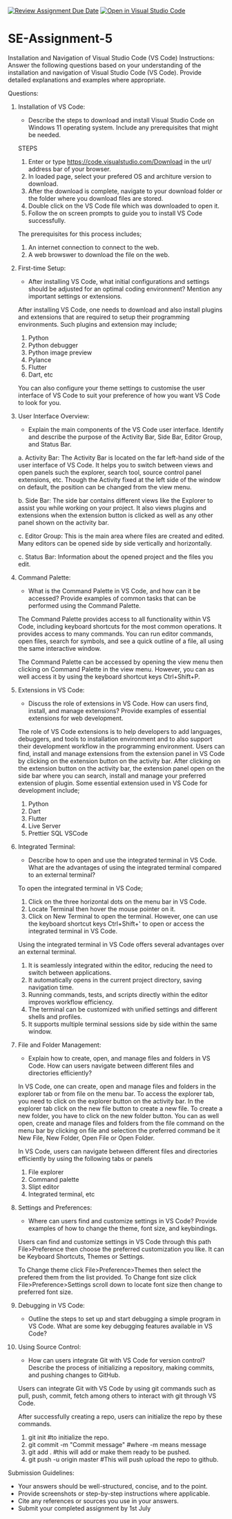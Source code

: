 [![Review Assignment Due Date](https://classroom.github.com/assets/deadline-readme-button-22041afd0340ce965d47ae6ef1cefeee28c7c493a6346c4f15d667ab976d596c.svg)](https://classroom.github.com/a/XoLGRbHq)
[![Open in Visual Studio Code](https://classroom.github.com/assets/open-in-vscode-2e0aaae1b6195c2367325f4f02e2d04e9abb55f0b24a779b69b11b9e10269abc.svg)](https://classroom.github.com/online_ide?assignment_repo_id=15281840&assignment_repo_type=AssignmentRepo)
# SE-Assignment-5
Installation and Navigation of Visual Studio Code (VS Code)
 Instructions:
Answer the following questions based on your understanding of the installation and navigation of Visual Studio Code (VS Code). Provide detailed explanations and examples where appropriate.

 Questions:

1. Installation of VS Code:
   - Describe the steps to download and install Visual Studio Code on Windows 11 operating system. Include any prerequisites that might be needed.

   STEPS
   1. Enter or type https://code.visualstudio.com/Download in the url/  address bar of your browser.
   2. In loaded page, select your prefered OS and architure version to download.
   3. After the download is complete, navigate to your download folder or the folder where you download files are stored.
   4. Double click on the VS Code file which was downloaded to open it.
   5. Follow the on screen prompts to guide you to install VS Code successfully.

   The prerequisites for this process includes;
   1. An internet connection to connect to the web.
   2. A web browswer to download the file on the web.

2. First-time Setup:
   - After installing VS Code, what initial configurations and settings should be adjusted for an optimal coding environment? Mention any important settings or extensions.

   After installing VS Code, one needs to download and also install plugins and extensions that are required to setup their programming environments.
   Such plugins and extension may include;
   1. Python
   2. Python debugger
   3. Python image preview
   4. Pylance
   5. Flutter
   6. Dart, etc

   You can also configure your theme settings to customise the user interface of VS Code to suit your preference of how you want VS Code to look for you.

3. User Interface Overview:
   - Explain the main components of the VS Code user interface. Identify and describe the purpose of the Activity Bar, Side Bar, Editor Group, and Status Bar.

    a. Activity Bar:
         The Activity Bar is located on the far left-hand side of the user interface of VS Code. 
         It helps you to switch between views and open panels such the explorer, search tool, source control panel extensions, etc. Though the Activity fixed at the left side of the window on default, the position can be changed from the view menu.

      b. Side Bar:
         The side bar contains different views like the Explorer to assist you while working on your project. It also views plugins and extensions when the extension button is clicked as well as any other panel shown on the activity bar.

      c. Editor Group:
         This is the main area where files are created and edited. Many editors can be opened side by side vertically and horizontally.
         
      c. Status Bar:
         Information about the opened project and the files you edit.
  
4. Command Palette:
   - What is the Command Palette in VS Code, and how can it be accessed? Provide examples of common tasks that can be performed using the Command Palette.

   The Command Palette provides access to all functionality within VS Code, including keyboard shortcuts for the most common operations. It provides access to many commands. You can run editor commands, open files, search for symbols, and see a quick outline of a file, all using the same interactive window.

   The Command Palette can be accessed by opening the view menu then clicking on Command Palette in the view menu. However, you can as well access it by using the keyboard shortcut keys Ctrl+Shift+P.

5. Extensions in VS Code:
   - Discuss the role of extensions in VS Code. How can users find, install, and manage extensions? Provide examples of essential extensions for web development.

   The role of VS Code extensions is to help developers to add languages, debuggers, and tools to installation environment and to also support their development workflow in the programming environment.
   Users can find, install and manage extensions from the extension panel in VS Code by clicking on the extension button on the activity bar.
   After clicking on the extension button on the activity bar, the extension panel open on the side bar where you can search, install and manage your preferred extension of plugin.
   Some essential extension used in VS Code for development include;
   1. Python
   2. Dart
   3. Flutter
   4. Live Server
   5. Prettier SQL VSCode 

6. Integrated Terminal:
   - Describe how to open and use the integrated terminal in VS Code. What are the advantages of using the integrated terminal compared to an external terminal?

   To open the integrated terminal in VS Code;
   1. Click on the three horizontal dots on the menu bar in VS Code.
   2. Locate Terminal then hover the mouse pointer on it.
   3. Click on New Terminal to open the terminal.
   However, one can use the keyboard shortcut keys Ctrl+Shift+' to open or access the integrated terminal in VS Code.
   
   Using the integrated terminal in VS Code offers several advantages over an external terminal. 
   1. It is seamlessly integrated within the editor, reducing the need to switch between applications.
   2. It automatically opens in the current project directory, saving navigation time. 
   3. Running commands, tests, and scripts directly within the editor improves workflow efficiency. 
   4. The terminal can be customized with unified settings and different shells and profiles. 
   5. It supports multiple terminal sessions side by side within the same window.

7. File and Folder Management:
   - Explain how to create, open, and manage files and folders in VS Code. How can users navigate between different files and directories efficiently?

   In VS Code, one can create, open and manage files and folders in the explorer tab or from file on the menu bar.
   To access the explorer tab, you need to click on the explorer button on the activity bar.
   In the explorer tab click on the new file button to create a new file. To create a new folder, you have to click on the new folder button. You can as well open, create and manage files and folders from the file command on the menu bar by clicking on file and selection the preferred command be it New File, New Folder, Open File or Open Folder.

   In VS Code, users can navigate between different files and directories efficiently by using the following tabs or panels
   1. File explorer
   2. Command palette
   3. Slipt editor
   4. Integrated terminal, etc

8. Settings and Preferences:
   - Where can users find and customize settings in VS Code? Provide examples of how to change the theme, font size, and keybindings.
   
   Users can find and customize settings in VS Code through this path File>Preference then choose the preferred customization you like. It can be Keyboard Shortcuts, Themes or Settings.

   To Change theme click File>Preference>Themes then select the prefered them from the list provided.
   To Change font size click File>Preference>Settings scroll down to locate font size then change to preferred font size.

9. Debugging in VS Code:
   - Outline the steps to set up and start debugging a simple program in VS Code. What are some key debugging features available in VS Code?

10. Using Source Control:
    - How can users integrate Git with VS Code for version control? Describe the process of initializing a repository, making commits, and pushing changes to GitHub.

    Users can integrate Git with VS Code by using git commands such as pull, push, commit, fetch among others to interact with git through VS Code.

    After successfully creating a repo, users can initialize the repo by these commands.
    1. git init #to initialize the repo.
    2. git commit -m "Commit message" #where -m means message
    3. git add . #this will add or make them ready to be pushed.
     4. git push -u origin master #This will push upload the repo to github.



 Submission Guidelines:
- Your answers should be well-structured, concise, and to the point.
- Provide screenshots or step-by-step instructions where applicable.
- Cite any references or sources you use in your answers.
- Submit your completed assignment by 1st July 

